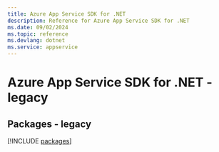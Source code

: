 ```yaml
---
title: Azure App Service SDK for .NET
description: Reference for Azure App Service SDK for .NET
ms.date: 09/02/2024
ms.topic: reference
ms.devlang: dotnet
ms.service: appservice
---
```

# Azure App Service SDK for .NET - legacy
## Packages - legacy
[!INCLUDE [packages](app-service-index.md)]